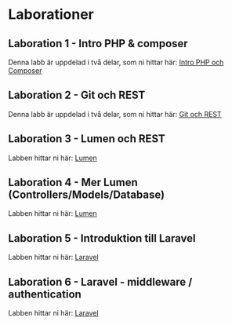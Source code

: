 # Laborationer

## Laboration 1 - Intro PHP & composer
Denna labb är uppdelad i två delar, som ni hittar här:
[Intro PHP och Composer](1/IntroPHP.md)

## Laboration 2 - Git och REST
Denna labb är uppdelad i två delar, som ni hittar här:
[Git och REST](2/git.md)

## Laboration 3 - Lumen och REST
Labben hittar ni här:
[Lumen](3/lumen.md)

## Laboration 4 - Mer Lumen (Controllers/Models/Database)
Labben hittar ni här:
[Lumen](4/lumen.md)

## Laboration 5 - Introduktion till Laravel
Labben hittar ni här:
[Laravel](5/laravel.md)

## Laboration 6 - Laravel - middleware / authentication
Labben hittar ni här:
[Laravel](6/laravel.md)

<!--
## Laboration 7 - Tester och refaktorisering
Labben hittar ni här:
[Tester och refaktorisering](7/tester_och_refaktorisering.md)

## Laboration 8 - Delivery, Deployment & Integration
Labben hittar ni här:
[Delivery, Deployment & Integration](8/ddi.md)
-->
